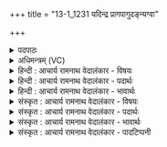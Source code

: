 +++
title = "13-1_1231 यदिन्द्र प्रागपागुदङ्न्यग्वा"

+++
<details><summary>पदपाठः</summary>

य꣢त्। इ꣣न्द्र। प्रा꣢क्। अ꣡पा꣢꣯क्। अ꣡प꣢꣯। अ꣣क्। उ꣡द꣢꣯क्। उत्। अ꣣क्। न्य꣡क्꣢। नि। अ꣣क्। वा। हूय꣡से꣢। नृ꣡भिः꣢꣯। सि꣡म꣢꣯। पु꣣रु꣢। नृ꣡षू꣢꣯तः। नृ। सू꣣तः। असि। आ꣡न꣢꣯वे। अ꣡सि꣢꣯। प्र꣢शर्ध। प्र। शर्ध। तु꣡र्व꣢शे। १२३१।
</details>

<details><summary>अधिमन्त्रम् (VC)</summary>

- इन्द्रः
- देवातिथिः काण्वः
- बार्हतः प्रगाथः (विषमा बृहती, समा सतोबृहती)
- मध्यमः
</details>

<details><summary>हिन्दी : आचार्य रामनाथ वेदालंकार - विषयः</summary>

प्रथम ऋचा की व्याख्या पूर्वार्चिक में २७९ क्रमाङ्क पर परमात्मा के विषय में की जा चुकी है। यहाँ परमात्मा वा राजा दोनों का विषय कहा जा रहा है।
</details>

<details><summary>हिन्दी : आचार्य रामनाथ वेदालंकार - पदार्थः</summary>

पदार्थान्वय -  (यत्) क्योंकि,हे (इन्द्र) परमैश्वर्यवन् शत्रुविदारक परमात्मन् वा राजन् ! आप (प्राक्) पूर्व दिशा में, (अपाक्) पश्चिम दिशा में, (उदक्) उत्तर दिशा में, (न्यक् वा) और दक्षिण दिशा में (नृभिः) पुरुषार्थी जनों से (हूयसे) भक्ति-प्रदान द्वारा वा करादि-प्रदान द्वारा सत्कार किये जाते हो,इसलिए (नृषूतः) उपासक जनों से वा प्रजाजनों से प्रेरित आप (सिमा) सर्वत्र (पुरु) बहुत अधिक (आनवे) मानव-समाज में (असि) उपकारक होते हो। हे (प्रशर्ध) प्रकृष्टरूप से शत्रुओं का धर्षण करनेवाले परमात्मन् वा राजन् ! आप (तुर्वशे) हिंसकों को वश में करनेवाले वीर मनुष्य के (असि) सहायक होते हो ॥१॥
</details>

<details><summary>हिन्दी : आचार्य रामनाथ वेदालंकार - भावार्थः</summary>

भावार्थ -  जैसे जगदीश्वर सब धार्मिक जनों का सहायक और रक्षक होता है, वैसे ही राजा का यह कर्तव्य है कि वह सब राज्याधिकारियों का तथा प्रजाजनों का सहायक और रक्षक होवे ॥१॥ सायणाचार्य ने इस मन्त्र की व्याख्या में लिखा है कि अनु नाम का एक राजा था, जिसका राजर्षि पुत्र आनव है और तुर्वश भी एक राजा का नाम है। यह उसकी व्याख्या काल्पनिक होने से तथा योगार्थशैली के विरुद्ध होने के कारण सङ्गत नहीं है ॥
</details>

<details><summary>संस्कृत : आचार्य रामनाथ वेदालंकार - विषयः</summary>

तत्र प्रथमा ऋक् पूर्वार्चिके २७९ क्रमाङ्के परमात्मविषये व्याख्याता। अत्र परमात्मनृपत्योरुभयोर्विषय उच्यते।
</details>

<details><summary>संस्कृत : आचार्य रामनाथ वेदालंकार - पदार्थः</summary>

पदार्थान्वय -  (यत्) यस्मात्,हे (इन्द्र) परमैश्वर्यवन् शत्रुविदारक परमात्मन् राजन् वा ! त्वम् (प्राक्) पूर्वस्यां दिशि, (अपाक्) पश्चिमायां दिशि, (उदक्) उत्तरस्यां दिशि (न्यक् वा) दक्षिणस्यां दिशि च (नृभिः) पुरुषार्थिभिः जनैः (हूयसे) भक्तिप्रदानेन करादिप्रदानेन वा सत्क्रियसे,तत् तस्मात् (नृषूतः) नृभिः उपासकैर्जनैः प्रजाजनैर्वा सूतः प्रेरितः त्वम् (सिमा) सर्वत्र (पुरु) बहु (आनवे) अनवः मनुष्याः तेषां समूहः आनवः तस्मिन् मानवसमाजे (असि) उपकर्ता भवसि। हे (प्रशर्ध) प्रकर्षेण शत्रून् धर्षयितः परमात्मन् राजन् वा ! त्वम् (तुर्वशे) तुर्वन्ति हिंसन्तीति तुरः तेषां वशङ्करे वीरजने (असि) सहायको भवसि ॥१॥
</details>

<details><summary>संस्कृत : आचार्य रामनाथ वेदालंकार - भावार्थः</summary>

भावार्थ -  यथा जगदीश्वरः सर्वेषां धार्मिकाणां जनानां सहायको रक्षकश्च जायते तथैव नृपतेरिदं कर्त्तव्यं यत् स सर्वेषां राज्याधिकारिणां प्रजाजनानां च सहायको रक्षकश्च भवेत् ॥१॥ अत्र सायणाचार्यस्य “आनवे अनुर्नाम राजा तस्य पुत्रे राजर्षौ, तुर्वशे एतत्संज्ञके राजनि” इति व्याख्यानं न संगच्छते कल्पनाप्रसूतत्वाद् योगार्थशैलीविरुद्धत्वाच्च ॥
</details>

<details><summary>संस्कृत : आचार्य रामनाथ वेदालंकार - पादटिप्पनी</summary>

टिप्पनी -   १. ऋ० ८।४।१, अथ० २०।१२०।१, साम० २७९।
</details>